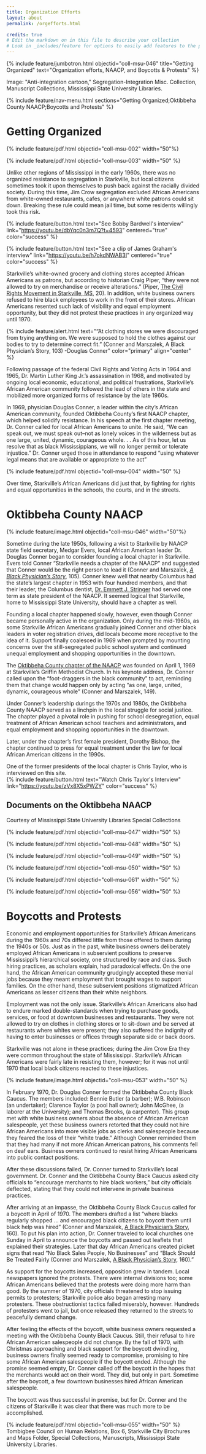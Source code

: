 ```yaml
---
title: Organization Efforts
layout: about
permalink: /orgefforts.html

credits: true
# Edit the markdown on in this file to describe your collection
# Look in _includes/feature for options to easily add features to the page
---
```

{% include feature/jumbotron.html objectid="coll-msu-046" title="Getting Organized" text="Organization efforts, NAACP, and Boycotts & Protests" %}

Image: "Anti-integration cartoon," Segregation-Integration Misc. Collection, Manuscript Collections, Mississippi State University Libraries.

{% include feature/nav-menu.html sections="Getting Organized;Oktibbeha County NAACP;Boycotts and Protests" %}

# Getting Organized

{% include feature/pdf.html objectid="coll-msu-002" width="50"%}

{% include feature/pdf.html objectid="coll-msu-003" width="50" %}

Unlike other regions of Mississippi in the early 1960s, there was no organized resistance to segregation in Starkville, but local citizens sometimes took it upon themselves to push back against the racially divided society. During this time, Jim Crow segregation excluded African Americans from white-owned restaurants, cafes, or anywhere white patrons could sit down. Breaking these rule could mean jail time, but some residents willingly took this risk.  

{% include feature/button.html text="See Bobby Bardwell's interview" link="https://youtu.be/dbYqc0n3m7Q?t=4593" centered="true" color="success" %}

{% include feature/button.html text="See a clip of James Graham's interview" link="https://youtu.be/h7okdNWAB3I" centered="true" color="success" %}

Starkville’s white-owned grocery and clothing stores accepted African Americans as patrons, but according to historian Craig Piper, “they were not allowed to try on merchandise or receive alterations.” (Piper, <a href="http://mlp.ent.sirsi.net/client/en_US/msstate/search/detailnonmodal/ent:$002f$002fSD_ILS$002f0$002fSD_ILS:603903/ada?qu=piper%2C+craig&te=ILS&rt=false%7C%7C%7CAUTHOR%7C%7C%7CAuthor">The Civil Rights Movement in Starkville, MS</a>, 20).  In addition, white business owners refused to hire black employees to work in the front of their stores.  African Americans resented such lack of visibility and equal employment opportunity, but they did not protest these practices in any organized way until 1970.

{% include feature/alert.html text="“At clothing stores we were discouraged from trying anything on. We were supposed to hold the clothes against our bodies to try to determine correct fit.” (Conner and Marszalek, A Black Physician’s Story, 103) -Douglas Conner" color="primary" align="center" %}
<!--include picture of Conner?-->

Following passage of the federal Civil Rights and Voting Acts in 1964 and 1965, Dr. Martin Luther King Jr.’s assassination in 1968, and motivated by ongoing local economic, educational, and political frustrations, Starkville’s African American community followed the lead of others in the state and mobilized more organized forms of resistance by the late 1960s.

In 1969, physician Douglas Conner, a leader within the city’s African American community, founded Oktibbeha County’s first NAACP chapter, which helped solidify resistance.  In his speech at the first chapter meeting, Dr. Conner called for local African Americans to unite.  He said, “We can speak out, we must speak out–not as lonely voices in the wilderness but as one large, united, dynamic, courageous whole. . . As of this hour, let us resolve that as black Mississippians, we will no longer permit or tolerate injustice.” Dr. Conner urged those in attendance to respond “using whatever legal means that are available or appropriate to the act” 

{% include feature/pdf.html objectid="coll-msu-004" width="50" %}

Over time, Starkville’s African Americans did just that, by fighting for rights and equal opportunities in the schools, the courts, and in the streets.

# Oktibbeha County NAACP

{% include feature/image.html objectid="coll-msu-046" width="50"%}

Sometime during the late 1950s, following a visit to Starkville by NAACP state field secretary, Medgar Evers, local African American leader Dr. Douglas Conner began to consider founding a local chapter in Starkville. Evers told Conner “Starkville needs a chapter of the NAACP” and suggested that Conner would be the right person to lead it (Conner and Marszalek, <a href="http://mlp.ent.sirsi.net/client/en_US/msstate/search/detailnonmodal/ent:$002f$002fSD_ILS$002f0$002fSD_ILS:106523/ada/?rt=CKEY%7C%7C%7CCKEY%7C%7C%7Cfalse">_A Black Physician’s Story_</a>, 105). Conner knew well that nearby Columbus had the state’s largest chapter in 1953 with four hundred members, and that their leader, the Columbus dentist, <a href="https://lowndeslibarchives.wordpress.com/2012/01/16/dr-emmett-j-stringer/">Dr. Emmett J. Stringer</a> had served one term as state president of the NAACP.  It seemed logical that Starkville, home to Mississippi State University, should have a chapter as well.

Founding a local chapter happened slowly, however, even though Conner became personally active in the organization.  Only during the mid-1960s, as some Starkville African Americans gradually joined Conner and other black leaders in voter registration drives, did locals become more receptive to the idea of it.  Support finally coalesced in 1969 when prompted by mounting concerns over the still-segregated public school system and continued unequal employment and shopping opportunities in the downtown.

The <a href="https://naacpoktibbeha.org/">Oktibbeha County chapter of the NAACP</a> was founded on April 1, 1969 at Starkville’s Griffin Methodist Church. In his keynote address, Dr. Conner called upon the “foot-draggers in the black community” to act, reminding them that change would happen only by acting “as one, large, united, dynamic, courageous whole” (Conner and Marszalek, 149).

Under Conner’s leadership durings the 1970s and 1980s, the Oktibbeha County NAACP served as a linchpin in the local struggle for social justice.  The chapter played a pivotal role in pushing for school desegregation, equal treatment of African American school teachers and administrators, and equal employment and shopping opportunities in the downtown.

Later, under the chapter’s first female president, Dorothy Bishop, the chapter continued to press for equal treatment under the law for local African American citizens in the 1990s.

One of the former presidents of the local chapter is Chris Taylor, who is interviewed on this site.  
{% include feature/button.html text="Watch Chris Taylor's Interview" link="https://youtu.be/zVx8X5xPWZY" color="success" %}

## Documents on the Oktibbeha NAACP
Courtesy of Mississippi State University Libraries Special Collections

{% include feature/pdf.html objectid="coll-msu-047" width="50" %}

{% include feature/pdf.html objectid="coll-msu-048" width="50" %}

{% include feature/pdf.html objectid="coll-msu-049" width="50" %}

{% include feature/pdf.html objectid="coll-msu-050" width="50" %}

{% include feature/pdf.html objectid="coll-msu-061" width="50" %}

{% include feature/pdf.html objectid="coll-msu-056" width="50" %}

# Boycotts and Protests

Economic and employment opportunities for Starkville’s African Americans during the 1960s and 70s differed little from those offered to them during the 1940s or 50s.  Just as in the past, white business owners deliberately employed African Americans in subservient positions to preserve Mississippi’s hierarchical society, one structured by race and class. Such hiring practices, as scholars explain, had paradoxical effects. On the one hand, the African American community grudgingly accepted these menial jobs because they meant employment that brought wages to support families. On the other hand, these subservient positions stigmatized African Americans as lesser citizens than their white neighbors.

Employment was not the only issue.  Starkville’s African Americans also had to endure marked double-standards when trying to purchase goods, services, or food at downtown businesses and restaurants.  They were not allowed to try on clothes in clothing stores or to sit-down and be served at restaurants where whites were present; they also suffered the indignity of having to enter businesses or offices through separate side or back doors.

Starkville was not alone in these practices; during the Jim Crow Era they were common throughout the state of Mississippi.  Starkville’s African Americans were fairly late in resisting them, however; for it was not until 1970 that local black citizens reacted to these injustices.

{% include feature/image.html objectid="coll-msu-053" width="50" %}

In February 1970, Dr. Douglas Conner formed the Oktibbeha County Black Caucus.  The members included: Bennie Butler (a barber); W.B. Robinson (an undertaker); Clarence Taylor (a pool hall owner); John McGhee, (a laborer at the University); and Thomas Brooks, (a carpenter).  This group met with white business owners about the absence of African American salespeople, yet these business owners retorted that they could not hire African Americans into more visible jobs as clerks and salespeople because they feared the loss of their “white trade.” Although Conner reminded them that they had many if not more African American patrons, his comments fell on deaf ears.  Business owners continued to resist hiring African Americans into public contact positions.

After these discussions failed, Dr. Conner turned to Starkville’s local government. Dr. Conner and the Oktibbeha County Black Caucus asked city officials to “encourage merchants to hire black workers,” but city officials deflected, stating that they could not intervene in private business practices.

After arriving at an impasse, the Oktibbeha County Black Caucus called for a boycott in April of 1970. The members drafted a list “where blacks regularly shopped … and encouraged black citizens to boycott them until black help was hired” (Conner and Marszalek, <a href="http://mlp.ent.sirsi.net/client/en_US/msstate/search/detailnonmodal/ent:$002f$002fSD_ILS$002f0$002fSD_ILS:106523/ada?rt=CKEY|||CKEY|||false">A Black Physician’s Story</a>, 160). To put his plan into action, Dr. Conner traveled to local churches one Sunday in April to announce the boycotts and passed out leaflets that explained their strategies.  Later that day African Americans created picket signs that read “No Black Sales People, No Businesses” and “Black Should Be Treated Fairly (Conner and Marszalek, <a href="http://mlp.ent.sirsi.net/client/en_US/msstate/search/detailnonmodal/ent:$002f$002fSD_ILS$002f0$002fSD_ILS:106523/ada?rt=CKEY|||CKEY|||false">A Black Physician’s Story</a>, 160).”

As support for the boycotts increased, opposition grew in tandem. Local newspapers ignored the protests.  There were internal divisions too; some African Americans believed that the protests were doing more harm than good. By the summer of 1970, city officials threatened to stop issuing permits to protesters; Starkville police also began arresting many protesters. These obstructionist tactics failed miserably, however.  Hundreds of protesters went to jail, but once released they returned to the streets to peacefully demand change.

After feeling the effects of the boycott, white business owners requested a meeting with the Oktibbeha County Black Caucus.  Still, their refusal to hire African American salespeople did not change.  By the fall of 1970, with Christmas approaching and black support for the boycott dwindling, business owners finally seemed ready to compromise, promising to hire some African American salespeople if the boycott ended.  Although the promise seemed empty, Dr. Conner called off the boycott in the hopes that the merchants would act on their word.  They did, but only in part.  Sometime after the boycott, a few downtown businesses hired African American salespeople. 

The boycott was thus successful in premise, but for Dr. Conner and the citizens of Starkville it was clear that there was much more to be accomplished.

{% include feature/pdf.html objectid="coll-msu-055" width="50" %}
Tombigbee Council on Human Relations, Box 6, Starkville City Brochures and Maps Folder, Special Collections, Manuscripts, Mississippi State University Libraries.